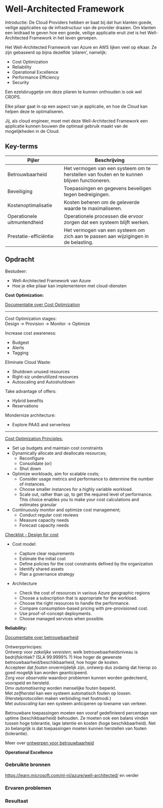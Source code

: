 # Well-Architected Framework

Introductie:
De Cloud Providers hebben er baat bij dat hun klanten goede, veilige applicaties op de infrastructuur van de provider draaien. Om klanten een leidraad te geven hoe een goede, veilige applicatie eruit ziet is het Well-Architected Framework in het leven geroepen.

Het Well-Architected Framework van Azure en AWS lijken veel op elkaar. Ze zijn gebaseerd op bijna dezelfde ‘pilaren’, namelijk:
* Cost Optimization
* Reliability
* Operational Excellence
* Performance Efficiency 
* Security 

Een ezelsbruggetje om deze pilaren te kunnen onthouden is ook wel CROPS.

Elke pilaar gaat in op een aspect van je applicatie, en hoe de Cloud kan helpen deze te optimaliseren.

Jij, als cloud engineer, moet met deze Well-Architected Framework een applicatie kunnen bouwen die optimaal gebruik maakt van de mogelijkheden in de Cloud.


## Key-terms
| **Pijler**                  | **Beschrijving**                                                                            |
|-----------------------------|---------------------------------------------------------------------------------------------|
| Betrouwbaarheid             | Het vermogen van een systeem om te herstellen van fouten en te kunnen blijven functioneren. |
| Beveiliging                 | Toepassingen en gegevens beveiligen tegen bedreigingen.                                     |
| Kostenoptimalisatie         | Kosten beheren om de geleverde waarde te maximaliseren.                                     |
| Operationele uitmuntendheid | Operationele processen die ervoor zorgen dat een systeem blijft werken.                     |
| Prestatie-efficiëntie       | Het vermogen van een systeem om zich aan te passen aan wijzigingen in de belasting.         |


## Opdracht

Bestudeer:
* Well-Architected Framework van Azure
* Hoe je elke pilaar kan implementeren met cloud-diensten 

**Cost Optimization:**

[Documentatie over Cost Optimization](https://learn.microsoft.com/nl-nl/azure/well-architected/cost/)

---------------------
Cost Optimization stages:  
Design -> Provision -> Monitor -> Optimize

Increase cost awareness:
* Budgest
* Alerts
* Tagging

Eliminate Cloud Waste:
* Shutdown unused resources
* Right-siz underutilized resources
* Autoscaling and Autoshutdown  

Take advantage of offers:
* Hybrid benefits
* Reservations

Mondernize architecture:
* Explore PAAS and serverless
---------------------

[Cost Optimization Principles:](https://learn.microsoft.com/en-us/azure/well-architected/cost/principles)  

* Set up budgets and maintain cost constraints
* Dynamically allocate and deallocate resources;
    * Reconfigure
    * Consolidate (or)
    * Shut down
* Optimize workloads, aim for scalable costs;   
    * Consider usage metrics and performance to determine the number of instances.
    * Choose smaller instances for a highly variable workload.
    * Scale out, rather than up, to get the required level of performance. This choice enables you to make your cost calculations and estimates granular
* Continuously monitor and optimize cost management;
    * Conduct regular cost reviews
    * Measure capacity needs
    * Forecast capacity needs

[Checklist - Design for cost](https://learn.microsoft.com/en-us/azure/well-architected/cost/design-checklist:)  

* Cost model:  
    * Capture clear requirements    
    * Estimate the initial cost    
    * Define policies for the cost constraints defined by the organization
    * Identify shared assets  
    * Plan a governance strategy  


* Architecture  
    * Check the cost of resources in various Azure geographic regions  
    * Choose a subscription that is appropriate for the workload.  
    * Choose the right resources to handle the performance.  
    * Compare consumption-based pricing with pre-provisioned cost.  
    * Use proof-of-concept deployments.  
    * Choose managed services when possible. 

**Reliability:**

[Documentatie over betrouwbaarheid](https://learn.microsoft.com/nl-nl/azure/well-architected/resiliency/)

Ontwerpprincipes:   
Ontwerp voor *zakelijke vereisten*; welk betrouwbaarheidsniveau is bedrijfskritiek? (SLA 99.9999% ?) Hoe hoger de gewenste betrouwbaarheid/beschikbaarheid, hoe hoger de kosten.    
Accepteer dat *fouten* onvermijdelijk zijn, ontwerp dus zodanig dat hierop zo goed mogelijk kan worden geanticipeerd.  
Zorg voor *observatie* waardoor problemen kunnen worden gedecteerd, voorspeld en hersteld.  
Dmv *automatisering* worden menselijke fouten beperkt.   
Met *zelfherstel* kan een systeem automatisch fouten op lossen. (Herstelprotocollen maken verbinding met foutmodi.)  
Met *autoscaling* kan een systeem anticiperen op toename van verkeer.

Betrouwbare toepassingen moeten een vooraf gedefinieerd percentage van uptime (beschikbaarheid) behouden. Ze moeten ook een balans vinden tussen hoge tolerantie, lage latentie en kosten (hoge beschikbaarheid). Net zo belangrijk is dat toepassingen moeten kunnen herstellen van fouten (tolerantie).

Meer over [ontwerpen voor betrouwbaarheid](https://learn.microsoft.com/nl-nl/azure/well-architected/resiliency/design-checklist)

**Operational Excellence**






 



### Gebruikte bronnen
https://learn.microsoft.com/nl-nl/azure/well-architected/  en verder


### Ervaren problemen

### Resultaat
